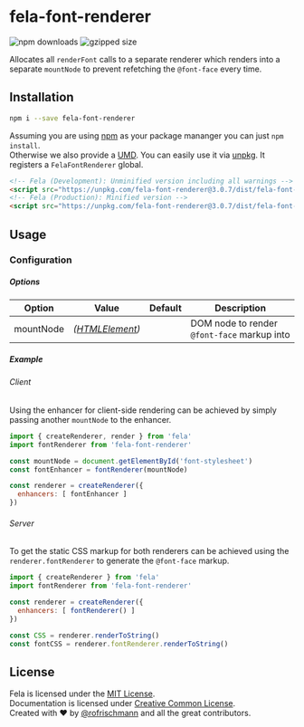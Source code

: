 # fela-font-renderer

<img alt="npm downloads" src="https://img.shields.io/npm/dm/fela-font-renderer.svg">
<img alt="gzipped size" src="https://img.shields.io/badge/gzipped-0.40kb-brightgreen.svg">

Allocates all `renderFont` calls to a separate renderer which renders into a separate `mountNode` to prevent refetching the `@font-face` every time.

## Installation
```sh
npm i --save fela-font-renderer
```
Assuming you are using [npm](https://www.npmjs.com) as your package mananger you can just `npm install`.<br>
Otherwise we also provide a [UMD](https://github.com/umdjs/umd). You can easily use it via [unpkg](https://unpkg.com/). It registers a `FelaFontRenderer` global.
```HTML
<!-- Fela (Development): Unminified version including all warnings -->
<script src="https://unpkg.com/fela-font-renderer@3.0.7/dist/fela-font-renderer.js"></script>
<!-- Fela (Production): Minified version -->
<script src="https://unpkg.com/fela-font-renderer@3.0.7/dist/fela-font-renderer.min.js"></script>
```

## Usage
### Configuration
##### Options
| Option | Value | Default | Description |
| ------ | --- | ------------ | --- |
|mountNode| *([HTMLElement](https://developer.mozilla.org/en-US/docs/Web/API/HTMLElement))* | | DOM node to render `@font-face` markup into |


##### Example
###### Client
Using the enhancer for client-side rendering can be achieved by simply passing another `mountNode` to the enhancer.
```javascript
import { createRenderer, render } from 'fela'
import fontRenderer from 'fela-font-renderer'

const mountNode = document.getElementById('font-stylesheet')
const fontEnhancer = fontRenderer(mountNode)

const renderer = createRenderer({
  enhancers: [ fontEnhancer ]
})
```

###### Server
To get the static CSS markup for both renderers can be achieved using the `renderer.fontRenderer` to generate the `@font-face` markup.

```javascript
import { createRenderer } from 'fela'
import fontRenderer from 'fela-font-renderer'

const renderer = createRenderer({
  enhancers: [ fontRenderer() ]
})

const CSS = renderer.renderToString()
const fontCSS = renderer.fontRenderer.renderToString()
```

## License
Fela is licensed under the [MIT License](http://opensource.org/licenses/MIT).<br>
Documentation is licensed under [Creative Common License](http://creativecommons.org/licenses/by/4.0/).<br>
Created with ♥ by [@rofrischmann](http://rofrischmann.de) and all the great contributors.

